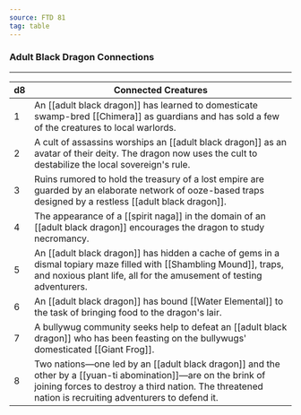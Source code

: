 ```yaml
---
source: FTD 81
tag: table
---
```


### Adult Black Dragon Connections
---
|d8|Connected Creatures|
|----|------------|
|1|An [[adult black dragon]] has learned to domesticate swamp-bred [[Chimera]] as guardians and has sold a few of the creatures to local warlords.|
|2|A cult of assassins worships an [[adult black dragon]] as an avatar of their deity. The dragon now uses the cult to destabilize the local sovereign's rule.|
|3|Ruins rumored to hold the treasury of a lost empire are guarded by an elaborate network of ooze-based traps designed by a restless [[adult black dragon]].|
|4|The appearance of a [[spirit naga]] in the domain of an [[adult black dragon]] encourages the dragon to study necromancy.|
|5|An [[adult black dragon]] has hidden a cache of gems in a dismal topiary maze filled with [[Shambling Mound]], traps, and noxious plant life, all for the amusement of testing adventurers.|
|6|An [[adult black dragon]] has bound [[Water Elemental]] to the task of bringing food to the dragon's lair.|
|7|A bullywug community seeks help to defeat an [[adult black dragon]] who has been feasting on the bullywugs' domesticated [[Giant Frog]].|
|8|Two nations—one led by an [[adult black dragon]] and the other by a [[yuan-ti abomination]]—are on the brink of joining forces to destroy a third nation. The threatened nation is recruiting adventurers to defend it.|
